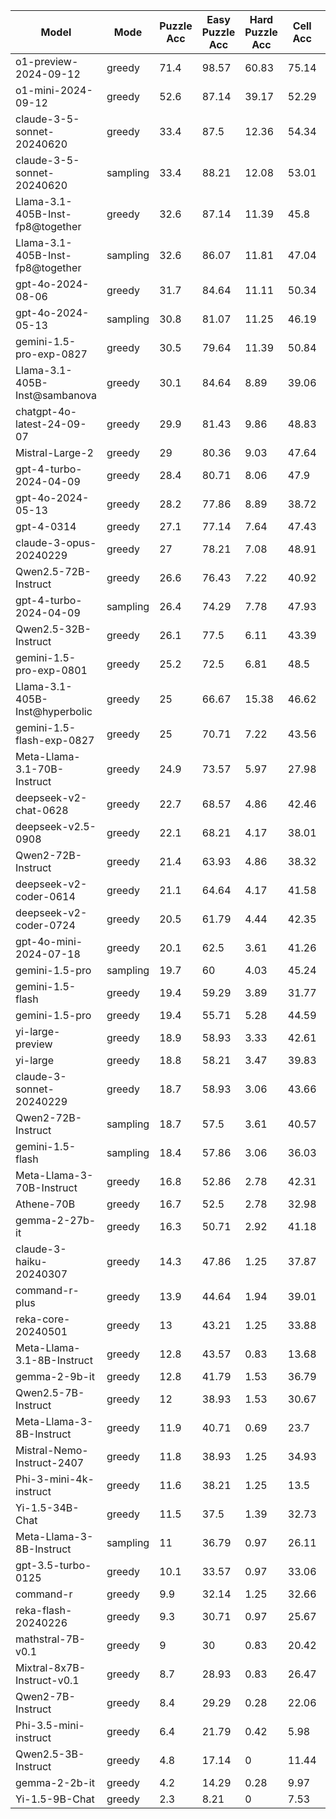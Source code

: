|              Model               |   Mode   |  Puzzle Acc  |  Easy Puzzle Acc  |  Hard Puzzle Acc  |  Cell Acc  |  No answer  |  Total Puzzles  |  Reason Lens  |
|----------------------------------|----------|--------------|-------------------|-------------------|------------|-------------|-----------------|---------------|
|      o1-preview-2024-09-12       |  greedy  |     71.4     |       98.57       |       60.83       |   75.14    |     0.3     |      1000       |    1565.88    |
|        o1-mini-2024-09-12        |  greedy  |     52.6     |       87.14       |       39.17       |   52.29    |     0.8     |      1000       |    993.28     |
|    claude-3-5-sonnet-20240620    |  greedy  |     33.4     |       87.5        |       12.36       |   54.34    |      0      |      1000       |    1141.94    |
|    claude-3-5-sonnet-20240620    | sampling |     33.4     |       88.21       |       12.08       |   53.01    |     0.1     |      1000       |    1153.83    |
| Llama-3.1-405B-Inst-fp8@together |  greedy  |     32.6     |       87.14       |       11.39       |    45.8    |    12.5     |      1000       |    314.66     |
| Llama-3.1-405B-Inst-fp8@together | sampling |     32.6     |       86.07       |       11.81       |   47.04    |    10.8     |      1000       |    439.96     |
|        gpt-4o-2024-08-06         |  greedy  |     31.7     |       84.64       |       11.11       |   50.34    |     3.6     |      1000       |    1106.51    |
|        gpt-4o-2024-05-13         | sampling |     30.8     |       81.07       |       11.25       |   46.19    |     6.6     |      1000       |    1549.74    |
|     gemini-1.5-pro-exp-0827      |  greedy  |     30.5     |       79.64       |       11.39       |   50.84    |     0.8     |      1000       |    1594.47    |
|  Llama-3.1-405B-Inst@sambanova   |  greedy  |     30.1     |       84.64       |       8.89        |   39.06    |    24.7     |      1000       |    2001.12    |
|    chatgpt-4o-latest-24-09-07    |  greedy  |     29.9     |       81.43       |       9.86        |   48.83    |     4.2     |      1000       |    1539.99    |
|         Mistral-Large-2          |  greedy  |      29      |       80.36       |       9.03        |   47.64    |     1.7     |      1000       |    1592.39    |
|      gpt-4-turbo-2024-04-09      |  greedy  |     28.4     |       80.71       |       8.06        |    47.9    |     0.1     |      1000       |    1148.46    |
|        gpt-4o-2024-05-13         |  greedy  |     28.2     |       77.86       |       8.89        |   38.72    |    19.3     |      1000       |    1643.51    |
|            gpt-4-0314            |  greedy  |     27.1     |       77.14       |       7.64        |   47.43    |     0.2     |      1000       |    1203.17    |
|      claude-3-opus-20240229      |  greedy  |      27      |       78.21       |       7.08        |   48.91    |      0      |      1000       |    855.72     |
|       Qwen2.5-72B-Instruct       |  greedy  |     26.6     |       76.43       |       7.22        |   40.92    |    11.9     |      1000       |    1795.9     |
|      gpt-4-turbo-2024-04-09      | sampling |     26.4     |       74.29       |       7.78        |   47.93    |      0      |      1000       |    1165.9     |
|       Qwen2.5-32B-Instruct       |  greedy  |     26.1     |       77.5        |       6.11        |   43.39    |     6.3     |      1000       |    1333.07    |
|     gemini-1.5-pro-exp-0801      |  greedy  |     25.2     |       72.5        |       6.81        |    48.5    |      0      |      1000       |    1389.75    |
|  Llama-3.1-405B-Inst@hyperbolic  |  greedy  |      25      |       66.67       |       15.38       |   46.62    |    6.25     |       16        |    1517.13    |
|    gemini-1.5-flash-exp-0827     |  greedy  |      25      |       70.71       |       7.22        |   43.56    |     8.5     |      1000       |    1705.11    |
|   Meta-Llama-3.1-70B-Instruct    |  greedy  |     24.9     |       73.57       |       5.97        |   27.98    |     43      |      1000       |    1483.68    |
|      deepseek-v2-chat-0628       |  greedy  |     22.7     |       68.57       |       4.86        |   42.46    |     5.2     |      1000       |    1260.23    |
|        deepseek-v2.5-0908        |  greedy  |     22.1     |       68.21       |       4.17        |   38.01    |    12.7     |      1000       |    1294.46    |
|        Qwen2-72B-Instruct        |  greedy  |     21.4     |       63.93       |       4.86        |   38.32    |    10.2     |      1000       |    1813.82    |
|      deepseek-v2-coder-0614      |  greedy  |     21.1     |       64.64       |       4.17        |   41.58    |     4.9     |      1000       |    1324.55    |
|      deepseek-v2-coder-0724      |  greedy  |     20.5     |       61.79       |       4.44        |   42.35    |     3.4     |      1000       |    1230.63    |
|      gpt-4o-mini-2024-07-18      |  greedy  |     20.1     |       62.5        |       3.61        |   41.26    |     0.1     |      1000       |    943.52     |
|          gemini-1.5-pro          | sampling |     19.7     |        60         |       4.03        |   45.24    |     0.4     |      1000       |    1356.77    |
|         gemini-1.5-flash         |  greedy  |     19.4     |       59.29       |       3.89        |   31.77    |    22.7     |      1000       |    1538.18    |
|          gemini-1.5-pro          |  greedy  |     19.4     |       55.71       |       5.28        |   44.59    |     0.8     |      1000       |    1336.17    |
|         yi-large-preview         |  greedy  |     18.9     |       58.93       |       3.33        |   42.61    |     1.4     |      1000       |    833.36     |
|             yi-large             |  greedy  |     18.8     |       58.21       |       3.47        |   39.83    |     1.8     |      1000       |    757.01     |
|     claude-3-sonnet-20240229     |  greedy  |     18.7     |       58.93       |       3.06        |   43.66    |      0      |      1000       |    1095.37    |
|        Qwen2-72B-Instruct        | sampling |     18.7     |       57.5        |       3.61        |   40.57    |     3.2     |      1000       |    1894.72    |
|         gemini-1.5-flash         | sampling |     18.4     |       57.86       |       3.06        |   36.03    |    12.8     |      1000       |    1713.03    |
|    Meta-Llama-3-70B-Instruct     |  greedy  |     16.8     |       52.86       |       2.78        |   42.31    |     0.2     |      1000       |    809.95     |
|            Athene-70B            |  greedy  |     16.7     |       52.5        |       2.78        |   32.98    |    21.1     |      1000       |    391.19     |
|          gemma-2-27b-it          |  greedy  |     16.3     |       50.71       |       2.92        |   41.18    |     1.1     |      1000       |    1014.56    |
|     claude-3-haiku-20240307      |  greedy  |     14.3     |       47.86       |       1.25        |   37.87    |     0.1     |      1000       |    1015.06    |
|          command-r-plus          |  greedy  |     13.9     |       44.64       |       1.94        |   39.01    |     0.2     |      1000       |    810.53     |
|        reka-core-20240501        |  greedy  |      13      |       43.21       |       1.25        |   33.88    |      4      |      1000       |    1078.29    |
|    Meta-Llama-3.1-8B-Instruct    |  greedy  |     12.8     |       43.57       |       0.83        |   13.68    |    61.5     |      1000       |    1043.9     |
|          gemma-2-9b-it           |  greedy  |     12.8     |       41.79       |       1.53        |   36.79    |      0      |      1000       |    849.84     |
|       Qwen2.5-7B-Instruct        |  greedy  |      12      |       38.93       |       1.53        |   30.67    |     9.5     |      1000       |    850.93     |
|     Meta-Llama-3-8B-Instruct     |  greedy  |     11.9     |       40.71       |       0.69        |    23.7    |    29.2     |      1000       |    1216.4     |
|    Mistral-Nemo-Instruct-2407    |  greedy  |     11.8     |       38.93       |       1.25        |   34.93    |     1.6     |      1000       |    925.88     |
|      Phi-3-mini-4k-instruct      |  greedy  |     11.6     |       38.21       |       1.25        |    13.5    |     59      |      1000       |    790.29     |
|         Yi-1.5-34B-Chat          |  greedy  |     11.5     |       37.5        |       1.39        |   32.73    |     4.4     |      1000       |    869.65     |
|     Meta-Llama-3-8B-Instruct     | sampling |      11      |       36.79       |       0.97        |   26.11    |    22.3     |      1000       |    1282.4     |
|        gpt-3.5-turbo-0125        |  greedy  |     10.1     |       33.57       |       0.97        |   33.06    |     0.1     |      1000       |    820.66     |
|            command-r             |  greedy  |     9.9      |       32.14       |       1.25        |   32.66    |     1.5     |      1000       |    1005.17    |
|       reka-flash-20240226        |  greedy  |     9.3      |       30.71       |       0.97        |   25.67    |    18.7     |      1000       |    1074.8     |
|        mathstral-7B-v0.1         |  greedy  |      9       |        30         |       0.83        |   20.42    |     36      |      1000       |    1148.16    |
|    Mixtral-8x7B-Instruct-v0.1    |  greedy  |     8.7      |       28.93       |       0.83        |   26.47    |    20.3     |      1000       |    1177.21    |
|        Qwen2-7B-Instruct         |  greedy  |     8.4      |       29.29       |       0.28        |   22.06    |    24.4     |      1000       |    1473.23    |
|      Phi-3.5-mini-instruct       |  greedy  |     6.4      |       21.79       |       0.42        |    5.98    |    80.6     |      1000       |    718.43     |
|       Qwen2.5-3B-Instruct        |  greedy  |     4.8      |       17.14       |         0         |   11.44    |    56.7     |      1000       |    906.58     |
|          gemma-2-2b-it           |  greedy  |     4.2      |       14.29       |       0.28        |    9.97    |    57.2     |      1000       |    1032.89    |
|          Yi-1.5-9B-Chat          |  greedy  |     2.3      |       8.21        |         0         |    7.53    |    11.3     |      1000       |    1592.6     |